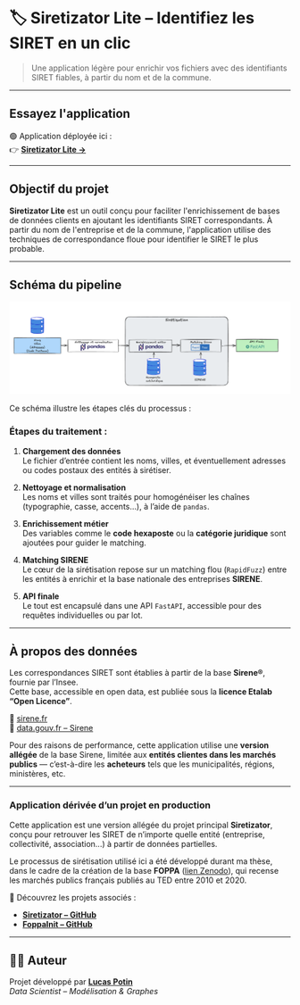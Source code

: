 # 🏷️ Siretizator Lite – Identifiez les SIRET en un clic

> Une application légère pour enrichir vos fichiers avec des identifiants SIRET fiables, à partir du nom et de la commune.

---

##  Essayez l'application

🟢 Application déployée ici :  
👉 **[Siretizator Lite →](https://siretizator.onrender.com/)**  

---

##  Objectif du projet

**Siretizator Lite** est un outil conçu pour faciliter l'enrichissement de bases de données clients en ajoutant les identifiants SIRET correspondants. À partir du nom de l'entreprise et de la commune, l'application utilise des techniques de correspondance floue pour identifier le SIRET le plus probable.

---

##  Schéma du pipeline

![Schéma Siretizator Lite](Schema_Siret.png)

Ce schéma illustre les étapes clés du processus :

### Étapes du traitement :

1. **Chargement des données**  
   Le fichier d’entrée contient les noms, villes, et éventuellement adresses ou codes postaux des entités à sirétiser.

2. **Nettoyage et normalisation**  
   Les noms et villes sont traités pour homogénéiser les chaînes (typographie, casse, accents…), à l’aide de `pandas`.

3. **Enrichissement métier**  
   Des variables comme le **code hexaposte** ou la **catégorie juridique** sont ajoutées pour guider le matching.

4. **Matching SIRENE**  
   Le cœur de la sirétisation repose sur un matching flou (`RapidFuzz`) entre les entités à enrichir et la base nationale des entreprises **SIRENE**.

5. **API finale**  
   Le tout est encapsulé dans une API `FastAPI`, accessible pour des requêtes individuelles ou par lot.

---

##  À propos des données

Les correspondances SIRET sont établies à partir de la base **Sirene®**, fournie par l’Insee.  
Cette base, accessible en open data, est publiée sous la **licence Etalab “Open Licence”**.

🔗 [sirene.fr](https://www.sirene.fr)  
🔗 [data.gouv.fr – Sirene](https://www.data.gouv.fr/fr/datasets/r/)

Pour des raisons de performance, cette application utilise une **version allégée** de la base Sirene, limitée aux **entités clientes dans les marchés publics** — c’est-à-dire les **acheteurs** tels que les municipalités, régions, ministères, etc.


---
###  Application dérivée d’un projet en production

Cette application est une version allégée du projet principal **Siretizator**, conçu pour retrouver les SIRET de n’importe quelle entité (entreprise, collectivité, association...) à partir de données partielles.  

Le processus de sirétisation utilisé ici a été développé durant ma thèse, dans le cadre de la création de la base **FOPPA** ([lien Zenodo](https://zenodo.org/records/10879932)), qui recense les marchés publics français publiés au TED entre 2010 et 2020.

📁 Découvrez les projets associés :  
- **[Siretizator – GitHub](https://github.com/LucasPotin98/Siretizator)**  
- **[FoppaInit – GitHub](https://github.com/LucasPotin98/FoppaInit)**

---

## 👨‍💻 Auteur

Projet développé par **[Lucas Potin](https://lucaspotin98.github.io/)**  
*Data Scientist – Modélisation & Graphes*

